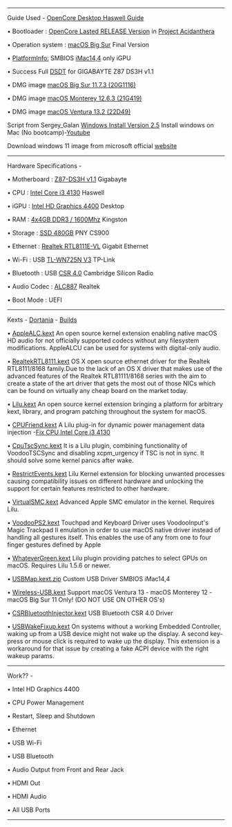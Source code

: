 _________________________________________________________________________________________________________________________________________________

Guide Used - [OpenCore Desktop Haswell Guide](https://dortania.github.io/OpenCore-Install-Guide/config.plist/haswell.html)

• Bootloader : [OpenCore Lasted RELEASE Version](https://github.com/acidanthera/OpenCorePkg) in [Project Acidanthera](https://github.com/orgs/acidanthera/repositories)

• Operation system : [macOS Big Sur](https://www.apple.com/newsroom/2020/11/macos-big-sur-is-here/) Final Version

• [PlatformInfo:](https://dortania.github.io/OpenCore-Install-Guide/config.plist/haswell.html#platforminfo) SMBIOS [iMac14,4](https://support.apple.com/kb/SP701?locale=ru_RU) only iGPU

• Success Full [DSDT](https://github.com/So1jon/Gigabayte-Z87-DS3H-Intel-Core-i3-4130-Intel-HD-Graphics-4400/files/10176289/DSDT_GIGABAYTE-Z87-DS3H_Intel-Core-i3-4130.zip) for GIGABAYTE Z87 DS3H v1.1

• DMG image [macOS Big Sur 11.7.3 (20G1116)](https://drive.google.com/file/d/1gf-_WaHfuZsU3s7fEJiKCmjg0w-LTiOB/view?usp=share_link)

• DMG image [macOS Monterey 12.6.3 (21G419)](https://drive.google.com/file/d/1wNvONhKAopXCp-OM6k9Cd1-amjXIZhn4/view?usp=share_link)

• DMG image [macOS Ventura 13.2 (22D49)](https://79mac-my.sharepoint.com/:u:/g/personal/7_79mac_onmicrosoft_com/EVAJTSfBTjRMt56kn9s23S8B8VV8VteoNq-cCxD39_u6CA?e=MfOfLo)

Script from Sergey_Galan  [Windows Install Version 2.5](https://i.applelife.ru/2021/11/493507_Windows_Install_5.7.zip) Install windows on Mac (No bootcamp)-[Youtube](https://youtu.be/3_h9yOvrAKc)

Download windows 11 image from microsoft official [website](https://www.youtube.com/redirect?event=video_description&redir_token=QUFFLUhqbkRpTlhsQU94ZzgwUkZfVTVobi1qN1RDUE12QXxBQ3Jtc0tueWwtdkxmeHJtb0xiS0lCaEM5WGlmSXM3eXlMS3JuODNhU202azJFOGlad2p6cnFRYU00dzRkdHlKRHBvTTgyWU1oUkpnQlVpUHY5ZHYtUTFxRkc4Q2I4QmdlWS1wYk9XZTFzYjM5OGQwSnYtaUdpOA&q=https%3A%2F%2Fwww.microsoft.com%2Fru-ru%2Fsoftware-download%2Fwindows11&v=5pBLnKHz6c0)
_________________________________________________________________________________________________________________________________________________

Hardware Specifications -

• Motherboard : [Z87-DS3H v1.1](https://www.gigabyte.ru/products/page/mb/ga-z87-ds3hrev_11#kf) Gigabayte 

• CPU : [Intel Core i3 4130](https://ark.intel.com/content/www/ru/ru/ark/products/77480/intel-core-i34130-processor-3m-cache-3-40-ghz.html) Haswell
 
• iGPU : [Intel HD Graphics 4400](https://ark.intel.com/content/www/us/en/ark/products/graphics/81497/intel-hd-graphics-4400.html#@Desktop) Desktop

• RAM : [4x4GB DDR3 / 1600Mhz](https://www.kingston.com/dataSheets/KVR16N11S8_4.pdf) Kingston
 
• Storage : [SSD 480GB](https://www.pny.com.tw/en/products-detail/CS900-2-point-5-SSD/) PNY CS900 
 
• Ethernet : [Realtek RTL8111E-VL](https://4ip.info/files/attachments/RTL8111E.pdf) Gigabit Ethernet
 
• Wi-Fi : USB [TL-WN725N V3](https://www.tp-link.com/us/support/download/tl-wn725n/) TP-Link 

• Bluetooth : USB [CSR 4.0](https://russian.alibaba.com/p-detail/Universal-1600104012497.html?spm=a2700.7724857.0.0.eaefdcc1UmOoT3) Cambridge Silicon Radio
 
• Audio Codec : [ALC887](http://www.chipset-ic.com/datasheet/ALC887.pdf) Realtek 
 
• Boot Mode : UEFI

_________________________________________________________________________________________________________________________________________________


Kexts - [Dortania](https://dortania.github.io) - [Builds](https://dortania.github.io/builds/) 


• [AppleALC.kext](https://github.com/acidanthera/AppleALC) An open source kernel extension enabling native macOS HD audio for not officially supported codecs without any filesystem modifications. AppleALCU can be used for systems with digital-only audio.

• [RealtekRTL8111.kext](https://github.com/Mieze/RTL8111_driver_for_OS_X/releases) OS X open source ethernet driver for the Realtek RTL8111/8168 family.Due to the lack of an OS X driver that makes use of the advanced features of the Realtek RTL81111/8168 series with the aim to create a state of the art driver that gets the most out of those NICs which can be found on virtually any cheap board on the market today.

• [Lilu.kext](https://github.com/acidanthera/Lilu) An open source kernel extension bringing a platform for arbitrary kext, library, and program patching throughout the system for macOS.

• [CPUFriend.kext](https://github.com/acidanthera/CPUFriend) A Lilu plug-in for dynamic power management data injection -[Fix CPU Intel Core i3 4130](https://github.com/So1jon/Gigabayte-Z87-DS3H-Intel-Core-i3-4130-Intel-HD-Graphics-4400/files/9784489/CPU_Fix.zip)

• [CpuTscSync.kext](https://github.com/acidanthera/CpuTscSync) It is a Lilu plugin, combining functionality of VoodooTSCSync and disabling xcpm_urgency if TSC is not in sync. It should solve some kernel panics after wake.

• [RestrictEvents.kext](https://github.com/acidanthera/RestrictEvents) Lilu Kernel extension for blocking unwanted processes causing compatibility issues on different hardware and unlocking the support for certain features restricted to other hardware.

• [VirtualSMC.kext](https://github.com/acidanthera/VirtualSMC)  Advanced Apple SMC emulator in the kernel. Requires Lilu.

• [VoodooPS2.kext](https://github.com/acidanthera/VoodooPS2) Touchpad and Keyboard Driver uses VoodooInput's Magic Trackpad II emulation in order to use macOS native driver instead of handling all gestures itself. This enables the use of any from one to four finger gestures defined by Apple

• [WhateverGreen.kext](https://github.com/acidanthera/WhateverGreen) Lilu plugin providing patches to select GPUs on macOS. Requires Lilu 1.5.6 or newer.

• [USBMap.kext.zip](https://github.com/So1jon/Gigabayte-Z87-DS3H-Intel-Core-i3-4130-Intel-HD-Graphics-4400/files/10427360/USBMap.kext.zip) Custom USB Driver SMBIOS iMac14,4

• [Wireless-USB.kext](https://github.com/chris1111/Wireless-USB-Big-Sur-Adapter) Support macOS Ventura 13 - macOS Monterey 12 - macOS Big Sur 11 Only! (DO NOT USE ON OTHER OS's)

• [CSRBluetoothInjector.kext](https://github.com/So1jon/Gigabayte-Z87-DS3H-Intel-Core-i3-4130-Intel-HD-Graphics-4400/files/9784693/CSRBluetoothInjector.kext.zip) USB Bluetooth CSR 4.0 Driver

• [USBWakeFixup.kext](https://github.com/osy/USBWakeFixup) On systems without a working Embedded Controller, waking up from a USB device might not wake up the display. A second key-press or mouse click is required to wake up the display. This extension is a workaround for that issue by creating a fake ACPI device with the right wakeup params.

_________________________________________________________________________________________________________________________________________________
 

Work?? -

• Intel HD Graphics 4400 

• CPU Power Management 

• Restart, Sleep and Shutdown 

• Ethernet 

• USB Wi-Fi 

• USB Bluetooth 

• Audio Output from Front and Rear Jack 

• HDMI Out
 
• HDMI Audio 

• All USB Ports

_________________________________________________________________________________________________________________________________________________
